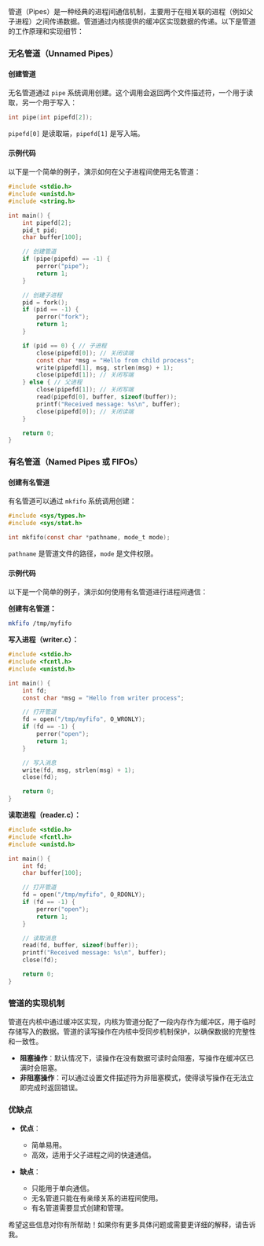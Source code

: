 管道（Pipes）是一种经典的进程间通信机制，主要用于在相关联的进程（例如父子进程）之间传递数据。管道通过内核提供的缓冲区实现数据的传递。以下是管道的工作原理和实现细节：

### 无名管道（Unnamed Pipes）

#### 创建管道
无名管道通过 `pipe` 系统调用创建。这个调用会返回两个文件描述符，一个用于读取，另一个用于写入：

```c
int pipe(int pipefd[2]);
```

`pipefd[0]` 是读取端，`pipefd[1]` 是写入端。

#### 示例代码
以下是一个简单的例子，演示如何在父子进程间使用无名管道：

```c
#include <stdio.h>
#include <unistd.h>
#include <string.h>

int main() {
    int pipefd[2];
    pid_t pid;
    char buffer[100];

    // 创建管道
    if (pipe(pipefd) == -1) {
        perror("pipe");
        return 1;
    }

    // 创建子进程
    pid = fork();
    if (pid == -1) {
        perror("fork");
        return 1;
    }

    if (pid == 0) { // 子进程
        close(pipefd[0]); // 关闭读端
        const char *msg = "Hello from child process";
        write(pipefd[1], msg, strlen(msg) + 1);
        close(pipefd[1]); // 关闭写端
    } else { // 父进程
        close(pipefd[1]); // 关闭写端
        read(pipefd[0], buffer, sizeof(buffer));
        printf("Received message: %s\n", buffer);
        close(pipefd[0]); // 关闭读端
    }

    return 0;
}
```

### 有名管道（Named Pipes 或 FIFOs）

#### 创建有名管道
有名管道可以通过 `mkfifo` 系统调用创建：

```c
#include <sys/types.h>
#include <sys/stat.h>

int mkfifo(const char *pathname, mode_t mode);
```

`pathname` 是管道文件的路径，`mode` 是文件权限。

#### 示例代码
以下是一个简单的例子，演示如何使用有名管道进行进程间通信：

**创建有名管道：**

```bash
mkfifo /tmp/myfifo
```

**写入进程（writer.c）：**

```c
#include <stdio.h>
#include <fcntl.h>
#include <unistd.h>

int main() {
    int fd;
    const char *msg = "Hello from writer process";

    // 打开管道
    fd = open("/tmp/myfifo", O_WRONLY);
    if (fd == -1) {
        perror("open");
        return 1;
    }

    // 写入消息
    write(fd, msg, strlen(msg) + 1);
    close(fd);

    return 0;
}
```

**读取进程（reader.c）：**

```c
#include <stdio.h>
#include <fcntl.h>
#include <unistd.h>

int main() {
    int fd;
    char buffer[100];

    // 打开管道
    fd = open("/tmp/myfifo", O_RDONLY);
    if (fd == -1) {
        perror("open");
        return 1;
    }

    // 读取消息
    read(fd, buffer, sizeof(buffer));
    printf("Received message: %s\n", buffer);
    close(fd);

    return 0;
}
```

### 管道的实现机制

管道在内核中通过缓冲区实现，内核为管道分配了一段内存作为缓冲区，用于临时存储写入的数据。管道的读写操作在内核中受同步机制保护，以确保数据的完整性和一致性。

- **阻塞操作**：默认情况下，读操作在没有数据可读时会阻塞，写操作在缓冲区已满时会阻塞。
- **非阻塞操作**：可以通过设置文件描述符为非阻塞模式，使得读写操作在无法立即完成时返回错误。

### 优缺点

- **优点**：
    - 简单易用。
    - 高效，适用于父子进程之间的快速通信。

- **缺点**：
    - 只能用于单向通信。
    - 无名管道只能在有亲缘关系的进程间使用。
    - 有名管道需要显式创建和管理。

希望这些信息对你有所帮助！如果你有更多具体问题或需要更详细的解释，请告诉我。